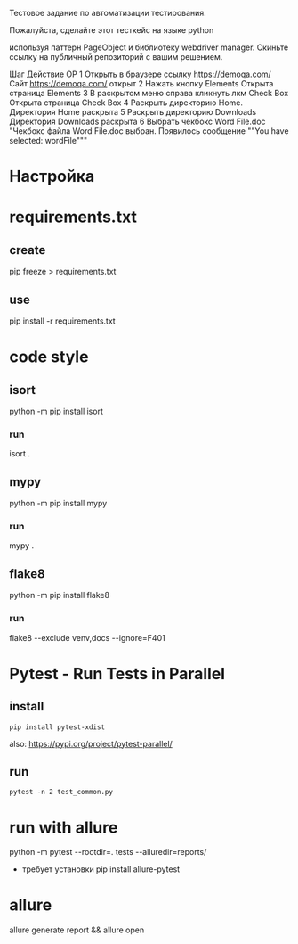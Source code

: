Тестовое задание по автоматизации тестирования.

Пожалуйста, сделайте этот тесткейс на языке python

используя паттерн PageObject и библиотеку webdriver manager. 
Скиньте ссылку на публичный репозиторий с вашим решением.


Шаг	Действие	ОР
1	Открыть в браузере ссылку https://demoqa.com/	Сайт https://demoqa.com/ открыт
2	Нажать кнопку Elements	Открыта страница Elements
3	В раскрытом меню справа кликнуть лкм Check Box	Открыта страница Check Box
4	Раскрыть директорию Home. 	Директория Home раскрыта
5	Раскрыть директорию Downloads 	Директория Downloads раскрыта
6	Выбрать чекбокс Word File.doc	"Чекбокс файла Word File.doc выбран. Появилось сообщение ""You have selected:
wordFile"""


# Настройка
# requirements.txt
## create
pip freeze > requirements.txt
## use
pip install -r requirements.txt

# code style
## isort
python -m pip install isort
### run 
isort .
## mypy
python -m pip install mypy
### run 
mypy .
## flake8
python -m pip install flake8
### run
flake8 --exclude venv,docs --ignore=F401


# Pytest - Run Tests in Parallel
## install
```pip install pytest-xdist```

also:
https://pypi.org/project/pytest-parallel/
## run
```pytest -n 2 test_common.py```

# run with allure
python -m pytest --rootdir=. tests --alluredir=reports/
- требует установки
pip install allure-pytest

# allure
allure generate report && allure open
